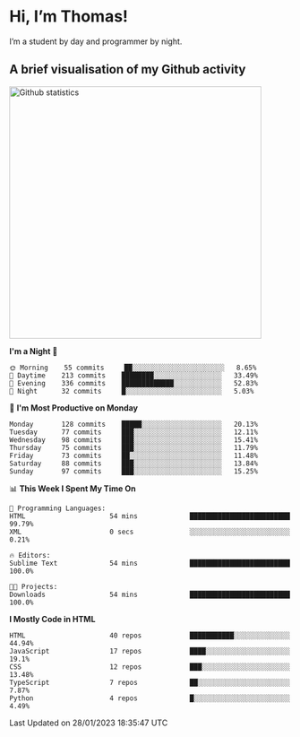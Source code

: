 # Hi, I’m Thomas!
I’m a student by day and programmer by night.

## A brief visualisation of my Github activity

<img title="My Github statistics" alt="Github statistics" width="450px" src="https://github-readme-stats.vercel.app/api?username=thomasrettig&show_icons=true&include_all_commits=true&count_private=true&&hide=issues&theme=tokyonight&border_radius=6px"/>

<!--START_SECTION:waka-->
**I'm a Night 🦉** 

```text
🌞 Morning    55 commits     ██░░░░░░░░░░░░░░░░░░░░░░░   8.65% 
🌆 Daytime    213 commits    ████████░░░░░░░░░░░░░░░░░   33.49% 
🌃 Evening    336 commits    █████████████░░░░░░░░░░░░   52.83% 
🌙 Night      32 commits     █░░░░░░░░░░░░░░░░░░░░░░░░   5.03%

```
📅 **I'm Most Productive on Monday** 

```text
Monday       128 commits    █████░░░░░░░░░░░░░░░░░░░░   20.13% 
Tuesday      77 commits     ███░░░░░░░░░░░░░░░░░░░░░░   12.11% 
Wednesday    98 commits     ███░░░░░░░░░░░░░░░░░░░░░░   15.41% 
Thursday     75 commits     ███░░░░░░░░░░░░░░░░░░░░░░   11.79% 
Friday       73 commits     ██░░░░░░░░░░░░░░░░░░░░░░░   11.48% 
Saturday     88 commits     ███░░░░░░░░░░░░░░░░░░░░░░   13.84% 
Sunday       97 commits     ███░░░░░░░░░░░░░░░░░░░░░░   15.25%

```


📊 **This Week I Spent My Time On** 

```text
💬 Programming Languages: 
HTML                     54 mins             █████████████████████████   99.79% 
XML                      0 secs              ░░░░░░░░░░░░░░░░░░░░░░░░░   0.21%

🔥 Editors: 
Sublime Text             54 mins             █████████████████████████   100.0%

🐱‍💻 Projects: 
Downloads                54 mins             █████████████████████████   100.0%

```

**I Mostly Code in HTML** 

```text
HTML                     40 repos            ███████████░░░░░░░░░░░░░░   44.94% 
JavaScript               17 repos            ████░░░░░░░░░░░░░░░░░░░░░   19.1% 
CSS                      12 repos            ███░░░░░░░░░░░░░░░░░░░░░░   13.48% 
TypeScript               7 repos             ██░░░░░░░░░░░░░░░░░░░░░░░   7.87% 
Python                   4 repos             █░░░░░░░░░░░░░░░░░░░░░░░░   4.49%

```



 Last Updated on 28/01/2023 18:35:47 UTC
<!--END_SECTION:waka-->
